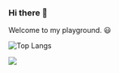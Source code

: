 ### Hi there 👋

Welcome to my playground. 😃

![Top Langs](https://github-readme-stats-rboj3657x.vercel.app/api/top-langs/?username=huyhi&layout=compact)

![](https://komarev.com/ghpvc/?username=changyuheng)

<!--
**huyhi/huyhi** is a ✨ _special_ ✨ repository because its `README.md` (this file) appears on your GitHub profile.

Here are some ideas to get you started:

- 🔭 I’m currently working on ...
- 🌱 I’m currently learning ...
- 👯 I’m looking to collaborate on ...
- 🤔 I’m looking for help with ...
- 💬 Ask me about ...
- 📫 How to reach me: ...
- 😄 Pronouns: ...
- ⚡ Fun fact: ...
-->
